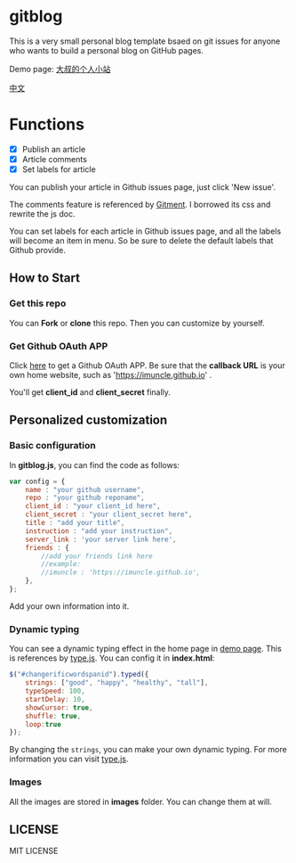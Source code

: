 # gitblog
This is a very small personal blog template bsaed on git issues for anyone who wants to build a personal blog on GitHub pages.

Demo page: [大叔的个人小站](https://imuncle.github.io)

[中文](README.md)

# Functions
- [x] Publish an article
- [x] Article comments
- [x] Set labels for article

You can publish your article in Github issues page, just click 'New issue'.

The comments feature is referenced by [Gitment](https://github.com/imsun/gitment). I borrowed its css and rewrite the js doc.

You can set labels for each article in Github issues page, and all the labels will become an item in menu. So be sure to delete the default labels that Github provide.

## How to Start
### Get this repo
You can **Fork** or **clone** this repo. Then you can customize by yourself.

### Get Github OAuth APP
Click [here](https://github.com/settings/applications/new) to get a Github OAuth APP. Be sure that the **callback URL** is your own home website, such as 'https://imuncle.github.io' .

You'll get **client_id** and **client_secret** finally.

## Personalized customization
### Basic configuration
In **gitblog.js**, you can find the code as follows:
```js
var config = {
    name : "your github username",
    repo : "your github reponame",
    client_id : "your client_id here",
    client_secret : "your client_secret here",
    title : "add your title",
    instruction : "add your instruction",
    server_link : 'your server link here',
    friends : {
        //add your friends link here
        //example:
        //imuncle : 'https://imuncle.github.io',
    },
};
```
Add your own information into it.

### Dynamic typing
You can see a dynamic typing effect in the home page in [demo page](https://imuncle.github.io). This is references by [type.js](https://github.com/mattboldt/typed.js). You can config it in **index.html**:

```javascript
$("#changerificwordspanid").typed({
    strings: ["good", "happy", "healthy", "tall"],
    typeSpeed: 100,
    startDelay: 10,
    showCursor: true,
    shuffle: true,
    loop:true
});
```
By changing the `strings`, you can make your own dynamic typing. For more information you can visit [type.js](https://github.com/mattboldt/typed.js).

### Images
All the images are stored in **images** folder. You can change them at will.

## LICENSE
MIT LICENSE
